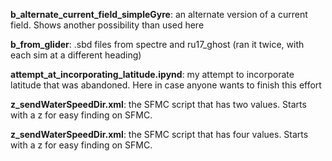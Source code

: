 **b_alternate_current_field_simpleGyre**: an alternate version of a current field. Shows another possibility than used here

**b_from_glider**: .sbd files from spectre and ru17_ghost (ran it twice, with each sim at a different heading)

**attempt_at_incorporating_latitude.ipynd**: my attempt to incorporate latitude that was abandoned. Here in case anyone wants to finish this effort

**z_sendWaterSpeedDir.xml**: the SFMC script that has two values. Starts with a z for easy finding on SFMC. 


**z_sendWaterSpeedDir.xml**: the SFMC script that has four values. Starts with a z for easy finding on SFMC. 